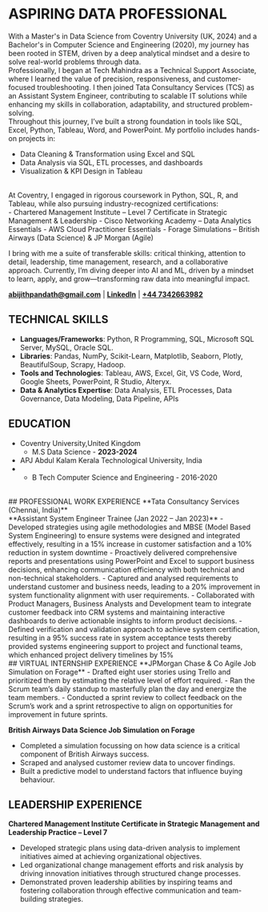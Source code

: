 # ASPIRING DATA PROFESSIONAL 

With a Master's in Data Science from Coventry University (UK, 2024) and a Bachelor's in Computer Science and Engineering (2020), my journey has been rooted in STEM, driven by a deep analytical mindset and a desire to solve real-world problems through data.
<br>
Professionally, I began at Tech Mahindra as a Technical Support Associate, where I learned the value of precision, responsiveness, and customer-focused troubleshooting. I then joined Tata Consultancy Services (TCS) as an Assistant System Engineer, contributing to scalable IT solutions while enhancing my skills in collaboration, adaptability, and structured problem-solving.
<br>
Throughout this journey, I’ve built a strong foundation in tools like SQL, Excel, Python, Tableau, Word, and PowerPoint. My portfolio includes hands-on projects in:
<br>
- Data Cleaning & Transformation using Excel and SQL
- Data Analysis via SQL, ETL processes, and dashboards
- Visualization & KPI Design in Tableau
<br>
At Coventry, I engaged in rigorous coursework in Python, SQL, R, and Tableau, while also pursuing industry-recognized certifications:
<br>
- Chartered Management Institute – Level 7 Certificate in Strategic Management & Leadership
- Cisco Networking Academy – Data Analytics Essentials
- AWS Cloud Practitioner Essentials
- Forage Simulations – British Airways (Data Science) & JP Morgan (Agile)<br>

I bring with me a suite of transferable skills: critical thinking, attention to detail, leadership, time management, research, and a collaborative approach.
Currently, I’m diving deeper into AI and ML, driven by a mindset to learn, apply, and grow—transforming raw data into meaningful impact.
<br>

**[abijithpandath@gmail.com](mailto:abijithpandath@gmail.com)** | 
**[LinkedIn](https://www.linkedin.com/in/abijithpandath/)** |
**[+44 7342663982](https://wa.me/message/NGSD2WRRP5W5F1)**


## TECHNICAL SKILLS

- **Languages/Frameworks**: Python, R Programming, SQL, Microsoft SQL Server, MySQL, Oracle SQL. 
- **Libraries**: Pandas, NumPy, Scikit-Learn, Matplotlib, Seaborn, Plotly, BeautifulSoup, Scrapy, Hadoop. 
- **Tools and Technologies**: Tableau, AWS, Excel, Git, VS Code, Word, Google Sheets, PowerPoint, R Studio, Alteryx. 
- **Data & Analytics Expertise**: Data Analysis, ETL Processes, Data Governance, Data Modeling, Data Pipeline, APIs 

## EDUCATION					       		
- Coventry University,United Kingdom
   - M.S Data Science - **2023-2024**
- APJ Abdul Kalam Kerala Technological University, India
-  - B Tech Computer Science and Engineering - 2016-2020   
<br>
## PROFESSIONAL WORK EXPERIENCE
**Tata Consultancy Services (Chennai, India)** <br> 
**Assistant System Engineer Trainee (Jan 2022 – Jan 2023)**
- Developed strategies using agile methodologies and MBSE (Model Based System Engineering) to ensure systems 
were designed and integrated effectively, resulting in a 15% increase in customer satisfaction and a 10% 
reduction in system downtime
- Proactively delivered comprehensive reports and presentations using PowerPoint and Excel to support business 
decisions, enhancing communication efficiency with both technical and non-technical stakeholders.
- Captured and analysed requirements to understand customer and business needs, leading to a 20% 
improvement in system functionality alignment with user requirements.
- Collaborated with Product Managers, Business Analysts and Development team to integrate customer feedback 
into CRM systems and maintaining interactive dashboards to derive actionable insights to inform product 
decisions.
- Defined verification and validation approach to achieve system certification, resulting in a 95% success rate in 
system acceptance tests thereby provided systems engineering support to project and functional teams, which 
enhanced project delivery timelines by 15%
<br>
## VIRTUAL INTERNSHIP EXPERIENCE
**JPMorgan Chase & Co Agile Job Simulation on Forage**
- Drafted eight user stories using Trello and prioritized them by estimating the relative level of effort required. 
- Ran the Scrum team’s daily standup to masterfully plan the day and energize the team members. 
- Conducted a sprint review to collect feedback on the Scrum’s work and a sprint retrospective to align on opportunities for improvement in future sprints.
 
**British Airways Data Science Job Simulation on Forage**
- Completed a simulation focussing on how data science is a critical component of British Airways success. 
- Scraped and analysed customer review data to uncover findings. 
- Built a predictive model to understand factors that influence buying behaviour.

## LEADERSHIP EXPERIENCE 
**Chartered Management Institute Certificate in Strategic Management and Leadership Practice – Level 7**
- Developed strategic plans using data-driven analysis to implement initiatives aimed at achieving organizational objectives.
- Led organizational change management efforts and risk analysis by driving innovation initiatives through structured change processes.
- Demonstrated proven leadership abilities by inspiring teams and fostering collaboration through effective communication and team-building strategies.
